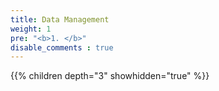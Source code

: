 ```yaml
---
title: Data Management
weight: 1
pre: "<b>1. </b>"
disable_comments : true
---
```

{{% children depth="3" showhidden="true" %}}

